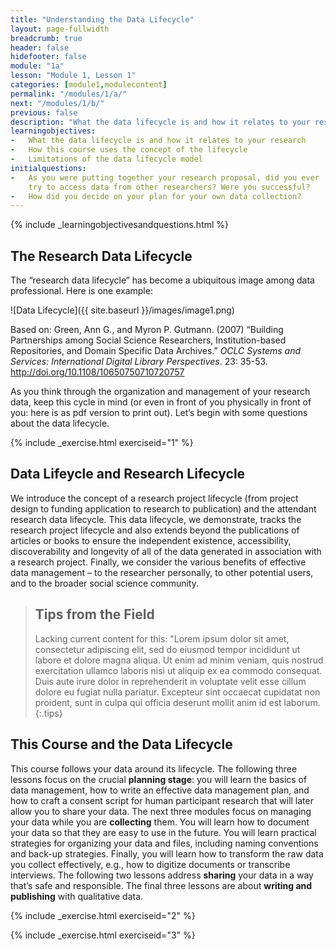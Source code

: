 ```yaml
---
title: "Understanding the Data Lifecycle"
layout: page-fullwidth
breadcrumb: true
header: false
hidefooter: false
module: "1a"
lesson: "Module 1, Lesson 1"
categories: [module1,modulecontent]
permalink: "/modules/1/a/"
next: "/modules/1/b/"
previous: false
description: "What the data lifecycle is and how it relates to your research"
learningobjectives:
-   What the data lifecycle is and how it relates to your research
-   How this course uses the concept of the lifecycle
-   Limitations of the data lifecycle model
initialquestions:
-   As you were putting together your research proposal, did you ever
    try to access data from other researchers? Were you successful?
-   How did you decide on your plan for your own data collection?
---
```

{% include _learningobjectivesandquestions.html %}

## The Research Data Lifecycle

The “research data lifecycle” has become a ubiquitous image among data
professional. Here is one example:

![Data Lifecycle]({{ site.baseurl }}/images/image1.png)

Based on: Green, Ann G., and Myron P. Gutmann. (2007) “Building
Partnerships among Social Science Researchers, Institution-based
Repositories, and Domain Specific Data Archives.” *OCLC Systems and
Services: International Digital Library Perspectives*. 23: 35-53.
<http://doi.org/10.1108/10650750710720757>

As you think through the organization and management of your research
data, keep this cycle in mind (or even in front of you physically in
front of you: here is as pdf version to print out). Let’s begin with
some questions about the data lifecycle.

{% include _exercise.html exerciseid="1" %}

## Data Lifeycle and Research Lifecycle

 We introduce the concept of a research project lifecycle (from project design to funding application to research to publication) and the attendant research data lifecycle. This data lifecycle, we demonstrate, tracks the research project lifecycle and also extends beyond the publications of articles or books to ensure the independent existence, accessibility, discoverability and longevity of all of the data generated in association with a research project. Finally, we consider the various benefits of effective data management – to the researcher personally, to other potential users, and to the broader social science community.

> ## Tips from the Field
>
> Lacking current content for this: "Lorem ipsum dolor sit amet,
> consectetur adipiscing elit, sed do eiusmod tempor incididunt ut labore
> et dolore magna aliqua. Ut enim ad minim veniam, quis nostrud
> exercitation ullamco laboris nisi ut aliquip ex ea commodo consequat.
> Duis aute irure dolor in reprehenderit in voluptate velit esse cillum
> dolore eu fugiat nulla pariatur. Excepteur sint occaecat cupidatat non
> proident, sunt in culpa qui officia deserunt mollit anim id est laborum.
{:.tips}

## This Course and the Data Lifecycle

This course follows your data around its lifecycle. The following three
lessons focus on the crucial **planning stage**: you will learn the
basics of data management, how to write an effective data management
plan, and how to craft a consent script for human participant research
that will later allow you to share your data. The next three modules
focus on managing your data while you are **collecting** them. You will
learn how to document your data so that they are easy to use in the
future. You will learn practical strategies for organizing your data and
files, including naming conventions and back-up strategies. Finally, you
will learn how to transform the raw data you collect effectively, e.g.,
how to digitize documents or transcribe interviews. The following two
lessons address **sharing** your data in a way that’s safe and
responsible. The final three lessons are about **writing and
publishing** with qualitative data.

{% include _exercise.html exerciseid="2" %}

{% include _exercise.html exerciseid="3" %}
